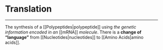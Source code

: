 # Translation
---
The synthesis of a [[Polypeptides|polypeptide]] using *the genetic information encoded in an* [[mRNA]] *molecule*. There is a **change of “language”** from [[Nucleotides|nucleotides]] to [[Amino Acids|amino acids]].
